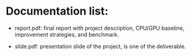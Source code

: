 # Documentation list:

* report.pdf: final report with project description, CPU/GPU baseline, improvement
                strategies, and benchmark.

* slide.pdf: presentation slide of the project, is one of the deliverable.
